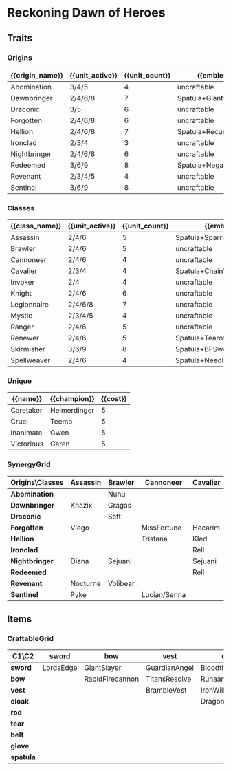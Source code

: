 # Reckoning Dawn of Heroes

## Traits
### Origins
| {{origin_name}} | {{unit_active}} | {{unit_count}} | {{emblem}}            | {{desc}} |
| -               | -               | -              | -                     | -        |
| Abomination     | 3/4/5           | 4              | uncraftable           |          |
| Dawnbringer     | 2/4/6/8         | 7              | Spatula+GiantsBelt    |          |
| Draconic        | 3/5             | 6              | uncraftable           |          |
| Forgotten       | 2/4/6/8         | 6              | uncraftable           |          |
| Hellion         | 2/4/6/8         | 7              | Spatula+RecurveBow    |          |
| Ironclad        | 2/3/4           | 3              | uncraftable           |          |
| Nightbringer    | 2/4/6/8         | 6              | uncraftable           |          |
| Redeemed        | 3/6/9           | 8              | Spatula+NegatronCloak |          |
| Revenant        | 2/3/4/5         | 4              | uncraftable           |          |
| Sentinel        | 3/6/9           | 8              | uncraftable           |          |

### Classes
| {{class_name}} | {{unit_active}} | {{unit_count}} | {{emblem}}                 | {{desc}} |
| -              | -               | -              | -                          | -        |
| Assassin       | 2/4/6           | 5              | Spatula+SparringGloves     |          |
| Brawler        | 2/4/6           | 5              | uncraftable                |          |
| Cannoneer      | 2/4/6           | 4              | uncraftable                |          |
| Cavalier       | 2/3/4           | 4              | Spatula+ChainVest          |          |
| Invoker        | 2/4             | 4              | uncraftable                |          |
| Knight         | 2/4/6           | 6              | uncraftable                |          |
| Legionnaire    | 2/4/6/8         | 7              | uncraftable                |          |
| Mystic         | 2/3/4/5         | 4              | uncraftable                |          |
| Ranger         | 2/4/6           | 5              | uncraftable                |          |
| Renewer        | 2/4/6           | 5              | Spatula+Tearofthegoddess   |          |
| Skirmisher     | 3/6/9           | 8              | Spatula+BFSword            |          |
| Spellweaver    | 2/4/6           | 4              | Spatula+NeedlesslyLargeRod |          |

### Unique
| {{name}}   | {{champion}} | {{cost}} |
| -          | -            | -        |
| Caretaker  | Heimerdinger | 5        |
| Cruel      | Teemo        | 5        |
| Inanimate  | Gwen         | 5        |
| Victorious | Garen        | 5        |

### SynergyGrid
| **Origins\Classes** | **Assassin** | **Brawler** | **Cannoneer** | **Cavalier** | **Invoker** | **Knight** | **Legionnaire** | **Mystic**   | **Ranger** | **Renewer**  | **Skirmisher** | **Spellweaver** |
| -                   | -            | -           | -             | -            | -           | -          | -               | -            | -          | -            | -              | -               |
| **Abomination**     |              | Nunu        |               |              |             |            | Kalista         | Fiddlesticks |            |              |                | Brand           |
| **Dawnbringer**     | Khazix       | Gragas      |               |              | Karma       | Garen      | Riven           |              |            | Soraka       | Nidalee        |                 |
| **Draconic**        |              | Sett        |               |              |             | Galio      |                 |              | Ashe       | Heimerdinger | Udyr           | Zyra            |
| **Forgotten**       | Viego        |             | MissFortune   | Hecarim      |             | Thresh     | Draven          |              | Vayne      |              | Viego          |                 |
| **Hellion**         |              |             | Tristana      | Kled         | Teemo       | Poppy      |                 | Lulu         |            |              | Kennen         | Ziggs           |
| **Ironclad**        |              |             |               | Rell         |             | Nautilus   |                 |              |            |              | Jax            |                 |
| **Nightbringer**    | Diana        | Sejuani     |               | Sejuani      |             |            | Yasuo           |              | Aphelios   | Vladimir     | LeeSin         |                 |
| **Redeemed**        |              |             |               | Rell         | Syndra      | Leona      | Aatrox/Kayle    | Lux          | Varus      |              |                | Velkoz          |
| **Revenant**        | Nocturne     | Volibear    |               |              | Ivern       |            |                 | Fiddlesticks |            | Ivern        |                |                 |
| **Sentinel**        | Pyke         |             | Lucian/Senna  |              |             | Galio      | Irelia          |              | Akshan     | Rakan        | Irelia/Olaf    |                 |

## Items
### CraftableGrid
| **C1\C2**   | **sword** | **bow**         | **vest**      | **cloak**        | **rod**               | **tear**      | **belt**       | **glove**      | **spatula**       |
| -           | -         | -               | -             | -                | -                     | -             | -              | -              | -                 |
| **sword**   | LordsEdge | GiantSlayer     | GuardianAngel | Bloodthirster    | HextechGunblade       | SpearofShojin | ZekesHerald    | InfinityEdge   | SwordoftheDivine  |
| **bow**     |           | RapidFirecannon | TitansResolve | RunaansHurricane | GuinsoosRageblade     | StatikkShiv   | ZzRotPortal    | LastWhisper    | DuelistsZeal      |
| **vest**    |           |                 | BrambleVest   | IronWill         | LocketoftheIronSolari | FrozenHeart   | SunfireCape    | Shroud         | VanguardsCuirass  |
| **cloak**   |           |                 |               | DragonsClaw      | IonicSpark            | Chalice       | Zephyr         | Quicksilver    | ElderwoodHeirloom |
| **rod**     |           |                 |               |                  | RabadonsDeathcap      | LudensEcho    | Morellonomicon | ArcaneGauntlet | MantleofDusk      |
| **tear**    |           |                 |               |                  |                       | BlueSentinel  | Redemption     | HandofJustice  | MagesCap          |
| **belt**    |           |                 |               |                  |                       |               | WarmogsArmor   | Backhand       | WarlordsBanner    |
| **glove**   |           |                 |               |                  |                       |               |                | ThiefsGloves   | YoumuusGhostblade |
| **spatula** |           |                 |               |                  |                       |               |                |                | ForceofNature     |